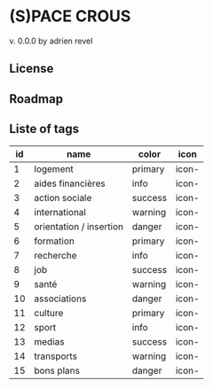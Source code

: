 # (S)PACE CROUS
v. 0.0.0
by adrien revel

## License

## Roadmap

## Liste of tags

| id 	| name                    	| color   	| icon                      |
|----	|-------------------------	|---------	|--------------------------	|
| 1  	| logement                	| primary 	| icon-                    	|
| 2  	| aides financières       	| info    	| icon-                    	|
| 3  	| action sociale          	| success 	| icon-                    	|
| 4  	| international           	| warning 	| icon-                    	|
| 5  	| orientation / insertion 	| danger  	| icon-                    	|
| 6  	| formation               	| primary 	| icon-                    	|
| 7  	| recherche               	| info    	| icon-                    	|
| 8  	| job                     	| success 	| icon-                    	|
| 9  	| santé                   	| warning 	| icon-                    	|
| 10 	| associations            	| danger  	| icon-                    	|
| 11 	| culture                 	| primary 	| icon-                    	|
| 12 	| sport                   	| info    	| icon-                    	|
| 13 	| medias                  	| success 	| icon-                    	|
| 14 	| transports              	| warning 	| icon-                    	|
| 15 	| bons plans              	| danger  	| icon-                    	|